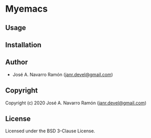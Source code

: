 # Myemacs

## Usage

## Installation

## Author

* José A. Navarro Ramón (janr.devel@gmail.com)

## Copyright

Copyright (c) 2020 José A. Navarro Ramón (janr.devel@gmail.com)

## License

Licensed under the BSD 3-Clause License.
